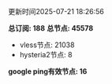 更新时间2025-07-21 18:26:56

**总订阅: 188**
**总节点: 45578**
- vless节点: 21038
- hysteria2节点: 8

**google ping有效节点: 16**
